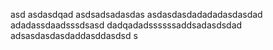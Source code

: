 asd
asdasdqad
asdsadsadasdas
asdasdasdadadadasdasdad
adadassdaadsssdsasd
dadqadadssssssaddsadasdsdad
adsasdasdasdaddasddasdsd
s
